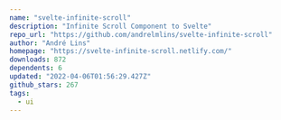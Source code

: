 ```yaml
---
name: "svelte-infinite-scroll"
description: "Infinite Scroll Component to Svelte"
repo_url: "https://github.com/andrelmlins/svelte-infinite-scroll"
author: "André Lins"
homepage: "https://svelte-infinite-scroll.netlify.com/"
downloads: 872
dependents: 6
updated: "2022-04-06T01:56:29.427Z"
github_stars: 267
tags: 
  - ui
---
```

